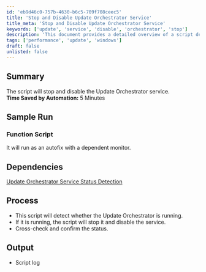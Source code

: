 ```yaml
---
id: 'eb9d46c0-757b-4630-b6c5-709f708ceec5'
title: 'Stop and Disable Update Orchestrator Service'
title_meta: 'Stop and Disable Update Orchestrator Service'
keywords: ['update', 'service', 'disable', 'orchestrator', 'stop']
description: 'This document provides a detailed overview of a script designed to stop and disable the Update Orchestrator service, including its dependencies, process, and expected output. The automation saves approximately 5 minutes of manual effort.'
tags: ['performance', 'update', 'windows']
draft: false
unlisted: false
---
```


## Summary

The script will stop and disable the Update Orchestrator service.  
**Time Saved by Automation:** 5 Minutes  

## Sample Run

### Function Script  
It will run as an autofix with a dependent monitor.  

## Dependencies

[Update Orchestrator Service Status Detection](<../monitors/Update Orchestrator Service Status Detection.md>)  

## Process

- This script will detect whether the Update Orchestrator is running.
- If it is running, the script will stop it and disable the service.
- Cross-check and confirm the status.

## Output

- Script log  
